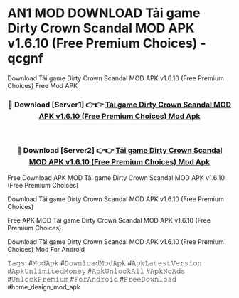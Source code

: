 # AN1 MOD DOWNLOAD Tải game Dirty Crown Scandal MOD APK v1.6.10 (Free Premium Choices) - qcgnf
Download Tải game Dirty Crown Scandal MOD APK v1.6.10 (Free Premium Choices) Free Mod APK

<div align="center">
<h3>🔴 Download [Server1] 👉👉 <a href="https://apk-comot.site?title=Tải_game_Dirty_Crown_Scandal_MOD_APK_v1.6.10_(Free_Premium_Choices)">Tải game Dirty Crown Scandal MOD APK v1.6.10 (Free Premium Choices) Mod Apk</a></h3><br>

<h3>🔴 Download [Server2] 👉👉 <a href="https://apk-comot.site?title=Tải_game_Dirty_Crown_Scandal_MOD_APK_v1.6.10_(Free_Premium_Choices)">Tải game Dirty Crown Scandal MOD APK v1.6.10 (Free Premium Choices) Mod Apk</a></h3>
</div>


Free Download APK MOD Tải game Dirty Crown Scandal MOD APK v1.6.10 (Free Premium Choices)

Download Tải game Dirty Crown Scandal MOD APK v1.6.10 (Free Premium Choices) 

Free APK MOD Tải game Dirty Crown Scandal MOD APK v1.6.10 (Free Premium Choices) 

Download Tải game Dirty Crown Scandal MOD APK v1.6.10 (Free Premium Choices) Mod For Android

𝚃𝚊𝚐𝚜: #𝙼𝚘𝚍𝙰𝚙𝚔 #𝙳𝚘𝚠𝚗𝚕𝚘𝚊𝚍𝙼𝚘𝚍𝙰𝚙𝚔 #𝙰𝚙𝚔𝙻𝚊𝚝𝚎𝚜𝚝𝚅𝚎𝚛𝚜𝚒𝚘𝚗 #𝙰𝚙𝚔𝚄𝚗𝚕𝚒𝚖𝚒𝚝𝚎𝚍𝙼𝚘𝚗𝚎𝚢 #𝙰𝚙𝚔𝚄𝚗𝚕𝚘𝚌𝚔𝙰𝚕𝚕 #𝙰𝚙𝚔𝙽𝚘𝙰𝚍𝚜 #𝚄𝚗𝚕𝚘𝚌𝚔𝙿𝚛𝚎𝚖𝚒𝚞𝚖 #𝙵𝚘𝚛𝙰𝚗𝚍𝚛𝚘𝚒𝚍 #𝙵𝚛𝚎𝚎𝙳𝚘𝚠𝚗𝚕𝚘𝚊𝚍 #home_design_mod_apk
